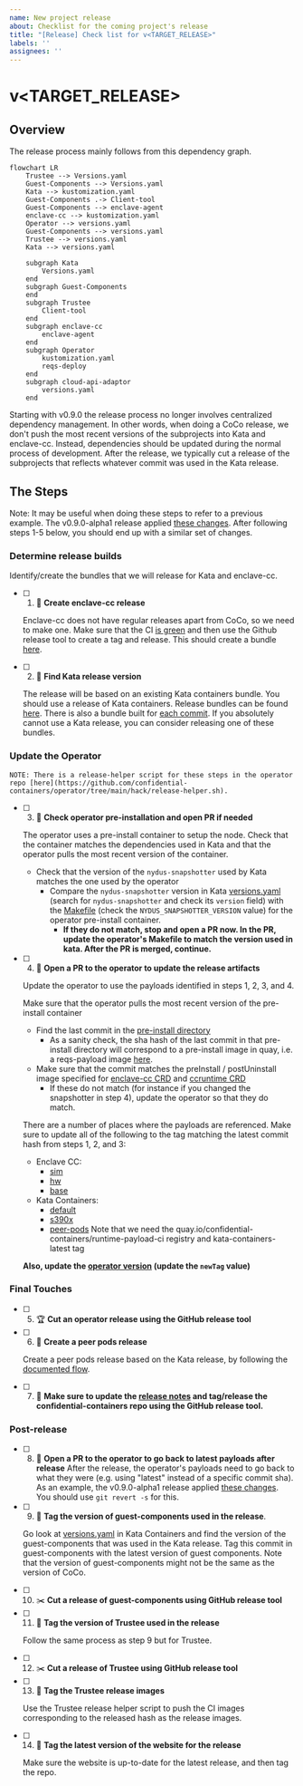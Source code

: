 ```yaml
---
name: New project release
about: Checklist for the coming project's release
title: "[Release] Check list for v<TARGET_RELEASE>"
labels: ''
assignees: ''
---
```


# v<TARGET_RELEASE>

## Overview

The release process mainly follows from this dependency graph.

```mermaid
flowchart LR
    Trustee --> Versions.yaml
    Guest-Components --> Versions.yaml
    Kata --> kustomization.yaml
    Guest-Components .-> Client-tool
    Guest-Components --> enclave-agent
    enclave-cc --> kustomization.yaml
    Operator --> versions.yaml
    Guest-Components --> versions.yaml
    Trustee --> versions.yaml
    Kata --> versions.yaml

    subgraph Kata
        Versions.yaml
    end
    subgraph Guest-Components
    end
    subgraph Trustee
        Client-tool
    end
    subgraph enclave-cc
        enclave-agent
    end
    subgraph Operator
        kustomization.yaml
        reqs-deploy
    end
    subgraph cloud-api-adaptor
        versions.yaml
    end
```

Starting with v0.9.0 the release process no longer involves centralized dependency management.
In other words, when doing a CoCo release, we don't push the most recent versions of the subprojects
into Kata and enclave-cc. Instead, dependencies should be updated during the normal process of development.
After the release, we typically cut a release of the subprojects that reflects whatever commit was used
in the Kata release.

## The Steps

Note: It may be useful when doing these steps to refer to a previous example. The v0.9.0-alpha1 release applied [these changes](https://github.com/confidential-containers/operator/pull/388/files). After following steps 1-5 below, you should end up with a similar set of changes.

### Determine release builds

Identify/create the bundles that we will release for Kata and enclave-cc.

- [ ] 1. :eyes: **Create enclave-cc release**

    Enclave-cc does not have regular releases apart from CoCo, so we need to make one.
    Make sure that the CI [is green](https://github.com/confidential-containers/operator/actions/workflows/enclave-cc-cicd.yaml) and then use the Github release tool to create a tag and release.
    This should create a bundle [here](https://quay.io/repository/confidential-containers/runtime-payload?tab=tags).

- [ ] 2. :eyes: **Find Kata release version**

    The release will be based on an existing Kata containers bundle.
    You should use a release of Kata containers.
    Release bundles can be found [here](https://quay.io/repository/kata-containers/kata-deploy?tab=tags).
    There is also a bundle built for [each commit](https://quay.io/repository/kata-containers/kata-deploy-ci?tab=tags).
    If you absolutely cannot use a Kata release,
    you can consider releasing one of these bundles.

### Update the Operator

    NOTE: There is a release-helper script for these steps in the operator
    repo [here](https://github.com/confidential-containers/operator/tree/main/hack/release-helper.sh).

- [ ] 3. :eyes: **Check operator pre-installation and open PR if needed**
    
    The operator uses a pre-install container to setup the node.
    Check that the container matches the dependencies used in Kata
    and that the operator pulls the most recent version of the container.

    * Check that the version of the `nydus-snapshotter` used by Kata matches the one used by the operator
        * Compare the `nydus-snapshotter` version in Kata [versions.yaml](https://github.com/kata-containers/kata-containers/blob/main/versions.yaml) (search for `nydus-snapshotter` and check its `version` field) with the [Makefile](https://github.com/confidential-containers/operator/blob/main/install/pre-install-payload/Makefile) (check the `NYDUS_SNAPSHOTTER_VERSION` value) for the operator pre-install container.
            * **If they do not match, stop and open a PR now. In the PR, update the operator's Makefile to match the version used in kata. After the PR is merged, continue.**

- [ ] 4. :wrench: **Open a PR to the operator to update the release artifacts**

    Update the operator to use the payloads identified in steps 1, 2, 3, and 4.

    Make sure that the operator pulls the most recent version of the pre-install container

    * Find the last commit in the [pre-install directory](https://github.com/confidential-containers/operator/tree/main/install/pre-install-payload)
        * As a sanity check, the sha hash of the last commit in that pre-install directory will correspond to a pre-install image in quay, i.e. a reqs-payload image [here](https://quay.io/confidential-containers/reqs-payload).
    * Make sure that the commit matches the preInstall / postUninstall image specified for [enclave-cc CRD](https://github.com/confidential-containers/operator/blob/main/config/samples/enclave-cc/base/ccruntime-enclave-cc.yaml) and [ccruntime CRD](https://github.com/confidential-containers/operator/blob/main/config/samples/ccruntime/default/kustomization.yaml)
        * If these do not match (for instance if you changed the snapshotter in step 4), update the operator so that they do match.

    There are a number of places where the payloads are referenced. Make sure to update all of the following to the tag matching the latest commit hash from steps 1, 2, and 3:
    * Enclave CC:
      * [sim](https://github.com/confidential-containers/operator/blob/main/config/samples/enclave-cc/sim/kustomization.yaml)
      * [hw](https://github.com/confidential-containers/operator/blob/main/config/samples/enclave-cc/hw/kustomization.yaml)
      * [base](https://github.com/confidential-containers/operator/blob/main/config/samples/enclave-cc/base/ccruntime-enclave-cc.yaml)
    * Kata Containers:
      * [default](https://github.com/confidential-containers/operator/blob/main/config/samples/ccruntime/default/kustomization.yaml)
      * [s390x](https://github.com/confidential-containers/operator/blob/main/config/samples/ccruntime/s390x/kustomization.yaml)
      * [peer-pods](https://github.com/confidential-containers/operator/blob/main/config/samples/ccruntime/peer-pods/kustomization.yaml)
          Note that we need the quay.io/confidential-containers/runtime-payload-ci registry and kata-containers-latest tag

    **Also, update the [operator version](https://github.com/confidential-containers/operator/blob/main/config/release/kustomization.yaml) (update the `newTag` value)**

### Final Touches

- [ ] 5. :trophy: **Cut an operator release using the GitHub release tool**

- [ ] 6. :wrench: **Create a peer pods release**

    Create a peer pods release based on the Kata release, by following the [documented flow](https://github.com/confidential-containers/cloud-api-adaptor/blob/main/docs/Release-Process.md).

- [ ] 7. :green_book: **Make sure to update the [release notes](https://github.com/confidential-containers/confidential-containers/tree/main/releases) and tag/release the confidential-containers repo using the GitHub release tool.**

### Post-release

- [ ] 8. :wrench: **Open a PR to the operator to go back to latest payloads after release**
    After the release, the operator's payloads need to go back to what they were (e.g. using "latest" instead of a specific commit sha). As an example, the v0.9.0-alpha1 release applied [these changes](https://github.com/confidential-containers/operator/pull/389/files). You should use `git revert -s` for this.

- [ ] 9. :pushpin: **Tag the version of guest-components used in the release**.

    Go look at [versions.yaml](https://github.com/kata-containers/kata-containers/blob/main/versions.yaml)
    in Kata Containers and find the version of the guest-components that was used in the Kata release.
    Tag this commit in guest-components with the latest version of guest components.
    Note that the version of guest-components might not be the same as the version of CoCo.

- [ ] 10. :scissors: **Cut a release of guest-components using GitHub release tool**

- [ ] 11. :pushpin: **Tag the version of Trustee used in the release**

    Follow the same process as step 9 but for Trustee.

- [ ] 12. :scissors: **Cut a release of Trustee using GitHub release tool**

- [ ] 13. :wrench: **Tag the Trustee release images**

    Use the Trustee release helper script to push the CI images corresponding to the released hash
    as the release images.

- [ ] 14. :pushpin: **Tag the latest version of the website for the release**

    Make sure the website is up-to-date for the latest release, and then tag the repo.

